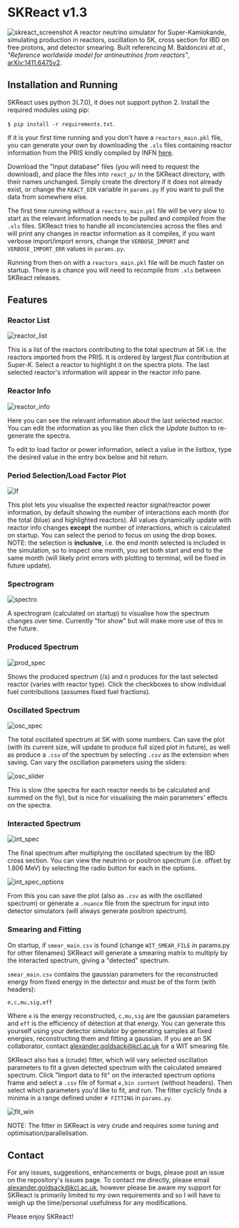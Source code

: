 # SKReact v1.3
![skreact_screenshot](../assets/skreact_screenshot.png?raw=true)
A reactor neutrino simulator for Super-Kamiokande, simulating production in
reactors, oscillation to SK, cross section for IBD on free protons, and detector
smearing. Built referencing M. Baldoncini *et al.*, *"Reference worldwide model
for antineutrinos from reactors"*,
[arXiv:1411.6475v2](https://arxiv.org/abs/1411.6475).


## Installation and Running
SKReact uses python 3(.7.0), it does not support python 2.
Install the required modules using pip: 

`$ pip install -r requirements.txt`.

If it is your first time running and you don't have a `reactors_main.pkl` file,
you can generate your own by downloading the `.xls` files containing reactor
information from the PRIS kindly compiled by INFN
[here](https://www.fe.infn.it/radioactivity/antineutrino/index.html#download).

Download the "Input database" files (you will need to request the download), and
place the files into `react_p/` in the SKReact directory, with their names unchanged.
Simply create the directory if it does not already exist, or change the
`REACT_DIR` variable in `params.py` if you want to pull the data from somewhere
else.

The first time running without a `reactors_main.pkl` file will be very slow to
start as the relevant information needs to be pulled and compiled from the
`.xls` files. SKReact tries to handle all inconcistencies across the files and
will print any changes in reactor information as it compiles, if you want
verbose import/import errors, change the `VERBOSE_IMPORT` and
`VERBOSE_IMPORT_ERR` values in `params.py`.

Running from then on with a `reactors_main.pkl` file will be much faster on
startup. There is a chance you will need to recompile from `.xls` between
SKReact releases.


## Features

### Reactor List
![reactor_list](../assets/reactor_list.png?raw=true)

This is a list of the reactors contributing to the total spectrum at SK i.e. the
reactors imported from the PRIS. It is ordered by largest *flux* contribution at
Super-K. Select a reactor to highlight it on the spectra plots. The last
selected reactor's information will appear in the reactor info pane.

### Reactor Info
![reactor_info](../assets/reactor_info.png?raw=true)

Here you can see the relevant information about the last selected reactor. You
can edit the information as you like then click the *Update* button to
re-generate the spectra.

To edit to load factor or power information, select a value in the listbox, type
the desired value in the entry box below and hit return.

### Period Selection/Load Factor Plot
![lf](../assets/lf.png?raw=true)

This plot lets you visualise the expected reactor signal/reactor power
information, by default showing the number of interactions each month (for
the total (blue) and highlighted reactors). All values dynamically update
with reactor info changes **except** the number of interactions, which is
calculated on startup. You can select the period to focus on using the drop
boxes. NOTE: the selection is **inclusive**, i.e. the end month selected is
included in the simulation, so to inspect one month, you set both start and
end to the same month (will likely print errors with plotting to terminal, will
be fixed in future update).

### Spectrogram
![spectro](../assets/spectro.png?raw=true)

A spectrogram (calculated on startup) to visualise how the spectrum changes over
time. Currently "for show" but will make more use of this in the future.

### Produced Spectrum
![prod_spec](../assets/prod_spec.png?raw=true)

Shows the produced spectrum (/s) and n produces for the last selected reactor
(varies with reactor type). Click the checkboxes to show individual fuel
contributions (assumes fixed fuel fractions).

### Oscillated Spectrum
![osc_spec](../assets/osc_spec.png?raw=true)

The total oscillated spectrum at SK with some numbers. Can save the plot
(with its current size, will update to produce full sized plot in future), as
well as produce a `.csv` of the spectrum by selecting `.csv` as the extension
when saving. Can vary the oscillation parameters using the sliders:

![osc_slider](../assets/osc_slider.png?raw=true)

This is slow (the spectra for each reactor needs to be calculated and summed on
the fly), but is nice for visualising the main parameters' effects on the
spectra.


### Interacted Spectrum
![int_spec](../assets/int_spec.png?raw=true)

The final spectrum after multiplying the oscillated spectrum by the IBD cross
section. You can view the neutrino or positron spectrum (i.e. offset by 1.806
MeV) by selecting the radio button for each in the options.

![int_spec_options](../assets/int_spec_options.png?raw=true)

From this you can save the plot (also as `.csv` as with the oscillated
spectrum) or generate a `.nuance` file from the spectrum for input into detector
simulators (will always generate positron spectrum). 


### Smearing and Fitting

On startup, if `smear_main.csv` is found (change `WIT_SMEAR_FILE` in params.py
for other filenames) SKReact will generate a smearing matrix to multiply by the
interacted spectrum, giving a "detected" spectrum.

`smear_main.csv` contains the gaussian parameters for the reconstructed energy
from fixed energy in the detector and must be of the form (with headers):

`e,c,mu,sig,eff`

Where `e` is the energy reconstructed, `c,mu,sig` are the gaussian parameters
and `eff` is the efficiency of detection at that energy. You can generate this
yourself using your detector simulator by generating samples at fixed energies,
reconstructing them and fitting a gaussian. If you are an SK collaborator,
contact
[alexander.goldsack@kcl.ac.uk](alexander.goldsack@kcl.ac.uk) for a
WIT smearing file.

SKReact also has a (crude) fitter, which will vary selected oscillation
parameters to fit a given detected spectrum with the calculated smeared
spectrum. Click "Import data to fit" on the interacted spectrum options frame
and select a `.csv` file of format `e,bin content` (without headers). Then
select which parameters you'd like to fit, and run. The fitter cyclicly finds a
minima in a range defined under `# FITTING` in `params.py`.

![fit_win](../assets/fit_win.png?raw=true)

NOTE: The fitter in SKReact is very crude and requires some tuning and
optimisation/parallelisation.


## Contact

For any issues, suggestions, enhancements or bugs, please post an issue on
the repository's issues page. To contact me directly, please email
[alexander.goldsack@kcl.ac.uk](alexander.goldsack@kcl.ac.uk),
however please be aware my support for SKReact is primarily limited to my own
requirements and so I will have to weigh up the time/personal usefulness for any
modifications.

Please enjoy SKReact!

